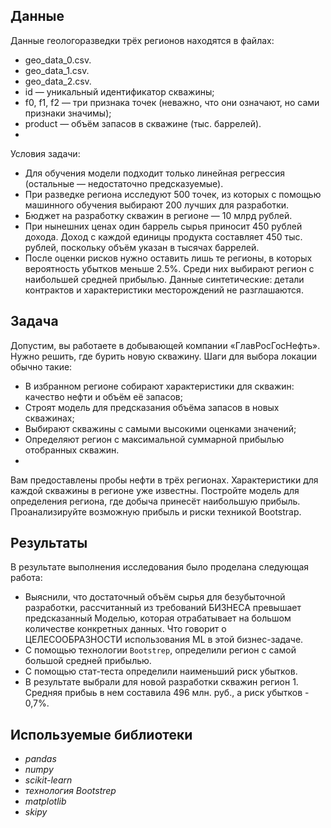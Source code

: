 ## Данные

Данные геологоразведки трёх регионов находятся в файлах: 
 - geo_data_0.csv. 
 - geo_data_1.csv.
 - geo_data_2.csv. 
 - id — уникальный идентификатор скважины;
 - f0, f1, f2 — три признака точек (неважно, что они означают, но сами признаки значимы);
 - product — объём запасов в скважине (тыс. баррелей).
 - 
Условия задачи:
 - Для обучения модели подходит только линейная регрессия (остальные — недостаточно предсказуемые).
 - При разведке региона исследуют 500 точек, из которых с помощью машинного обучения выбирают 200 лучших для разработки.
 - Бюджет на разработку скважин в регионе — 10 млрд рублей.
 - При нынешних ценах один баррель сырья приносит 450 рублей дохода. Доход с каждой единицы продукта составляет 450 тыс. рублей, поскольку объём указан в тысячах баррелей.
 - После оценки рисков нужно оставить лишь те регионы, в которых вероятность убытков меньше 2.5%. Среди них выбирают регион с наибольшей средней прибылью.
Данные синтетические: детали контрактов и характеристики месторождений не разглашаются.

## Задача

Допустим, вы работаете в добывающей компании «ГлавРосГосНефть». Нужно решить, где бурить новую скважину. 
Шаги для выбора локации обычно такие:
 - В избранном регионе собирают характеристики для скважин: качество нефти и объём её запасов;
 - Строят модель для предсказания объёма запасов в новых скважинах;
 - Выбирают скважины с самыми высокими оценками значений;
 - Определяют регион с максимальной суммарной прибылью отобранных скважин.
 - 
Вам предоставлены пробы нефти в трёх регионах. Характеристики для каждой скважины в регионе уже известны. Постройте модель для определения региона, где добыча принесёт наибольшую прибыль. Проанализируйте возможную прибыль и риски техникой Bootstrap.

## Результаты

В результате выполнения исследования было проделана следующая работа:

- Выяснили, что достаточный объём сырья для безубыточной разработки, рассчитанный из требований БИЗНЕСА превышает предсказанный Моделью, которая отрабатывает на большом количестве конкретных данных. Что говорит о ЦЕЛЕСООБРАЗНОСТИ использования ML в этой бизнес-задаче. 
- С помощью технологии `Bootstrep`, определили регион с самой большой средней прибылью.
- С помощью стат-теста определили наименьший риск убытков.
- В результате выбрали для новой разработки скважин регион 1. Средняя прибыь в нем составила 496 млн. руб., а риск убытков - 0,7%.

## Используемые библиотеки

- *pandas*
- *numpy*
- *scikit-learn*
- *технология Bootstrep*
- *matplotlib*
- *skipy*
